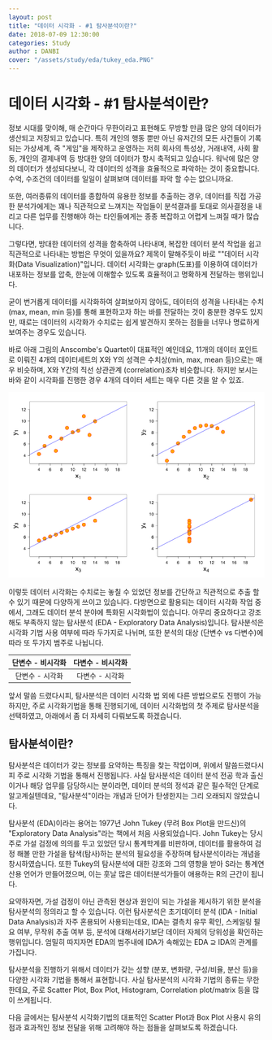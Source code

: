 ```yaml
---
layout: post
title: "데이터 시각화 - #1 탐사분석이란?"
date: 2018-07-09 12:30:00
categories: Study
author : DANBI
cover: "/assets/study/eda/tukey_eda.PNG"
---
```


# 데이터 시각화 - #1 탐사분석이란?

정보 시대를 맞이해, 매 순간마다 무한이라고 표현해도 무방할 만큼 많은 양의 데이터가 생산되고 저장되고 있습니다.  특히 개인의 행동 뿐만 아닌 유저간의 모든 사건들이 기록되는 가상세계, 즉 "게임"을 제작하고 운영하는 저희 회사의 특성상,  거래내역, 사회 활동, 개인의 결제내역 등 방대한 양의 데이터가 항시 축적되고 있습니다. 워낙에 많은 양의 데이터가 생성되다보니, 각 데이터의 성격을 효율적으로 파악하는 것이 중요합니다. 수억, 수조건의 데이터를 일일이 살펴보며 데이터를 파악 할 수는 없으니까요. 

또한, 여러종류의 데이터를 종합하여 유용한 정보를 추출하는 경우, 데이터를 직접 가공한 분석가에게는 꽤나 직관적으로 느껴지는 작업들이 분석결과를 토대로 의사결정을 내리고 다른 업무를 진행해야 하는 타인들에게는 종종 복잡하고 어렵게 느껴질 때가 많습니다. 

그렇다면, 방대한 데이터의 성격을 함축하여 나타내며, 복잡한 데이터 분석 작업을 쉽고 직관적으로 나타내는 방법은 무엇이 있을까요? 제목이 말해주듯이 바로 ""데이터 시각화(Data Visualization)"입니다. 데이터 시각화는 graph(도표)를 이용하여 데이터가 내포하는 정보를 압축, 한눈에 이해할수 있도록 효율적이고 명확하게 전달하는 행위입니다. 

굳이 번거롭게 데이터를 시각화하여 살펴보아지 않아도, 데이터의 성격을 나타내는 수치 (max, mean, min 등)를 통해 표현하고자 하는 바를 전달하는 것이 충분한 경우도 있지만, 때로는 데이터의 시각화가 수치로는 쉽게 발견하지 못하는 점들을 너무나 명료하게 보여주는 경우도 있습니다. 

바로 아래 그림의 Anscombe's Quartet이 대표적인 예인데요, 11개의 데이터 포인트로 이뤄진 4개의 데이터세트의 X와 Y의 성격은 수치상(min, max, mean 등)으로는 매우 비슷하며,  X와 Y간의 직선 상관관계 (correlation)조차 비슷합니다. 하지만 보시는바와 같이 시각화를 진행한 경우 4개의 데이터 세트는 매우 다른 것을 알 수 있죠. 

![990px-Anscombe's_quartet_3.svg](/assets/study/eda/990px-Anscombe's_quartet_3.svg.png)

이렇듯 데이터 시각화는 수치로는 놓칠 수 있었던 정보를 간단하고 직관적으로 추출 할 수 있기 때문에 다양하게 쓰이고 있습니다. 다방면으로 활용되는 데이터 시각화 작업 중에서, 그래도 데이터 분석 분야에 특화된 시각화법이 있습니다. 아무리 중요하다고 강조해도 부족하지 않는 탐사분석 (EDA - Exploratory Data Analysis)입니다. 탐사분석은 시각화 기법 사용 여부에 따라 두가지로 나뉘며, 또한 분석의 대상 (단변수 vs 다변수)에 따라 또 두가지 범주로 나뉩니다. 

| 단변수 - 비시각화 | 다변수 - 비시각화 |
| :---------------: | :---------------: |
|  단변수 - 시각화  |  다변수 - 시각화  |

앞서 말씀 드렸다시피, 탐사분석은 데이터  시각화 법 외에 다른 방법으로도 진행이 가능하지만, 주로 시각화기법을 통해 진행되기에, 데이터 시각화법의 첫 주제로 탐사분석을 선택하였고, 아래에서 좀 더 자세히 다뤄보도록 하겠습니다.

## 탐사분석이란? 

탐사분석은 데이터가 갖는 정보를 요약하는 특징을 찾는 작업이며, 위에서 말씀드렸다시피 주로 시각화 기법을 통해서 진행됩니다. 사실 탐사분석은 데이터 분석 전공 학과 출신이거나 해당 업무를 담당하시는 분이라면, 데이터 분석의 정석과 같은 필수적인 단계로 알고계실텐데요, "탐사분석"이라는 개념과 단어가 탄생한지는 그리 오래되지 않았습니다. 

탐사분석 (EDA)이라는 용어는 1977년 John Tukey (무려 Box Plot을 만드신)의 "Exploratory Data Analysis"라는 책에서 처음 사용되었습니다. John Tukey는 당시 주로 가설 검정에 의의를 두고 있었던 당시 통계학계를 비판하며, 데이터를 활용하여 검정 해볼 만한 가설을 탐색(탐사)하는 분석의 필요성을 주장하며 탐사분석이라는 개념을 창시하였습니다. 또한 Tukey의 탐사분석에 대한 강조와 그의 영향을 받아 S라는 통계연산용 언어가 만들어졌으며, 이는 훗날 많은 데이터분석가들이 애용하는 R의 근간이 됩니다. 

요약하자면, 가설 검정이 아닌 관측된 현상과 원인이 되는 가설을 제시하기 위한 분석을 탐사분석의 정의라고 할 수 있습니다. 이런 탐사분석은 초기데이터 분석 (IDA - Initial Data Analysis)과 자주 혼용되어 사용되는데요, IDA는 결측치 유무 확인, 스케일링 필요 여부, 무작위 추출 여부 등, 분석에 대해서라기보단 데이터 자체의 당위성을 확인하는 행위입니다. 엄밀히 따지자면 EDA의 범주내에 IDA가 속해있는 EDA ⊇ IDA의 관계를 가집니다. 

탐사분석을 진행하기 위해서 데이터가 갖는 성향 (분포, 변화량, 구성/비율, 분산 등)을 다양한 시각화 기법을 통해서 표현합니다. 사실 탐사분석의 시각화 기법의 종류는 무한한데요, 주로 Scatter Plot, Box Plot, Histogram, Correlation plot/matrix 등을 많이 쓰게됩니다. 

다음 글에서는 탐사분석 시각화기법의 대표적인 Scatter Plot과 Box Plot 사용시 유의점과 효과적인 정보 전달을 위해 고려해야 하는 점들을 살펴보도록 하겠습니다. 


